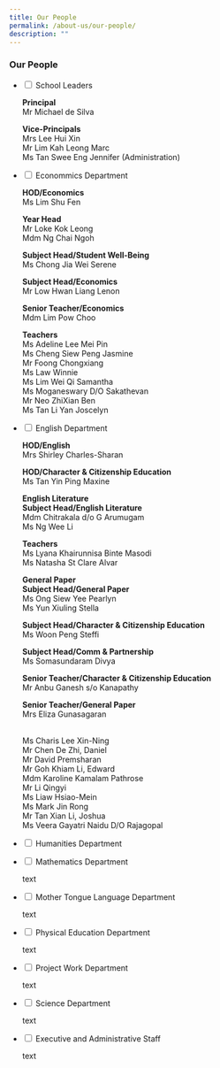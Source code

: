 ```yaml
---
title: Our People
permalink: /about-us/our-people/
description: ""
---
```

### **Our People**

<ul class="jekyllcodex_accordion">
<li>
<input id="accordion1" type="checkbox">
<label for="accordion1">School Leaders</label>
<div>
<p>
<b>Principal</b><br>
Mr Michael de Silva

<b>Vice-Principals</b><br>
Mrs Lee Hui Xin<br>
Mr Lim Kah Leong Marc<br>
Ms Tan Swee Eng Jennifer (Administration)
</p>
</div>
</li>
	
<li>
<input id="accordion2" type="checkbox">
<label for="accordion2">Econommics Department</label>
<div>
<p>
<b>HOD/Economics</b><br>
Ms Lim Shu Fen
	
<b>Year Head</b><br>
Mr Loke Kok Leong<br>
Mdm Ng Chai Ngoh
	
<b>Subject Head/Student Well-Being</b><br>
Ms Chong Jia Wei Serene
	
<b>Subject Head/Economics</b><br>
Mr Low Hwan Liang Lenon
	
<b>Senior Teacher/Economics</b><br>
Mdm Lim Pow Choo
	
<b>Teachers</b><br>	
Ms Adeline Lee Mei Pin<br>
Ms Cheng Siew Peng Jasmine<br>
Mr Foong Chongxiang<br>
Ms Law Winnie<br>
Ms Lim Wei Qi Samantha<br>
Ms Moganeswary D/O Sakathevan<br>
Mr Neo ZhiXian Ben<br>
Ms Tan Li Yan Joscelyn	
</p>
</div>
</li>
	
<li>
<input id="accordion3" type="checkbox">
<label for="accordion3">English Department</label>
<div>
<p>
<b>HOD/English</b><br>
Mrs Shirley Charles-Sharan
	
<b>HOD/Character &amp; Citizenship Education</b><br>
Ms Tan Yin Ping Maxine
	
<b>English Literature</b><br>
<b>Subject Head/English Literature</b><br>
Mdm Chitrakala d/o G Arumugam<br>
Ms Ng Wee Li
	
<b>Teachers</b><br>
Ms Lyana Khairunnisa Binte Masodi<br>
Ms Natasha St Clare Alvar

<b>General Paper</b><br>
<b>Subject Head/General Paper</b><br>
Ms Ong Siew Yee Pearlyn <br>
Ms Yun Xiuling Stella
	
<b>Subject Head/Character &amp; Citizenship Education</b><br>
Ms Woon Peng Steffi
	
<b>Subject Head/Comm &amp; Partnership</b><br>
Ms Somasundaram Divya
	
<b>Senior Teacher/Character &amp; Citizenship Education</b><br>
Mr Anbu Ganesh s/o Kanapathy
	
<b>Senior Teacher/General Paper</b><br>
Mrs Eliza Gunasagaran

<br>
Ms Charis Lee Xin-Ning<br>
Mr Chen De Zhi, Daniel<br>
Mr David Premsharan<br>
Mr Goh Khiam Li, Edward<br>
Mdm Karoline Kamalam Pathrose<br>
Mr Li Qingyi<br>
Ms Liaw Hsiao-Mein<br>
Ms Mark Jin Rong<br>
Mr Tan Xian Li, Joshua<br>
Ms Veera Gayatri Naidu D/O Rajagopal
	
</p>
</div>
</li>
	
<li>
<input id="accordion4" type="checkbox">
<label for="accordion4">Humanities Department</label>
<div>
<p>

</p>
</div>
</li>
	
<li>
<input id="accordion5" type="checkbox">
<label for="accordion5">Mathematics Department</label>
<div>
<p>
text
</p>
</div>
</li>
	
<li>
<input id="accordion6" type="checkbox">
<label for="accordion6">Mother Tongue Language Department</label>
<div>
<p>
text
</p>
</div>
</li>
	
<li>
<input id="accordion7" type="checkbox">
<label for="accordion7">Physical Education Department</label>
<div>
<p>
text
</p>
</div>
</li>
	
<li>
<input id="accordion8" type="checkbox">
<label for="accordion8">Project Work Department</label>
<div>
<p>
text
</p>
</div>
</li>
	
<li>
<input id="accordion9" type="checkbox">
<label for="accordion9">Science Department</label>
<div>
<p>
text
</p>
</div>
</li>
	
<li>
<input id="accordion10" type="checkbox">
<label for="accordion10">Executive and Administrative Staff</label>
<div>
<p>
text
</p>
</div>
</li>	
	
</ul>
